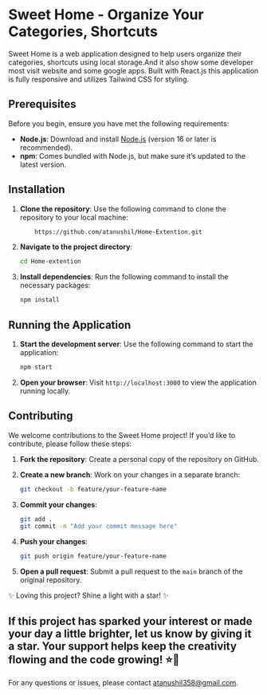 # Sweet Home - Organize Your Categories, Shortcuts

Sweet Home is a web application designed to help users organize their categories, shortcuts using local storage.And it also show some developer most visit website and some google apps. Built with React.js this application is fully responsive and utilizes Tailwind CSS for styling. 


## Prerequisites

Before you begin, ensure you have met the following requirements:

- **Node.js**: Download and install [Node.js](https://nodejs.org/) (version 16 or later is recommended).
- **npm**: Comes bundled with Node.js, but make sure it’s updated to the latest version.

## Installation

1. **Clone the repository**: Use the following command to clone the repository to your local machine:

    ```bash
        https://github.com/atanushil/Home-Extention.git
    ```

2. **Navigate to the project directory**:

    ```bash
    cd Home-extention
    ```

3. **Install dependencies**: Run the following command to install the necessary packages:

    ```bash
    npm install
    ```

## Running the Application

1. **Start the development server**: Use the following command to start the application:

    ```bash
    npm start
    ```

2. **Open your browser**: Visit `http://localhost:3000` to view the application running locally.

## Contributing

We welcome contributions to the Sweet Home project! If you’d like to contribute, please follow these steps:

1. **Fork the repository**: Create a personal copy of the repository on GitHub.
2. **Create a new branch**: Work on your changes in a separate branch:

    ```bash
    git checkout -b feature/your-feature-name
    ```

3. **Commit your changes**:

    ```bash
    git add .
    git commit -m "Add your commit message here"
    ```

4. **Push your changes**:

    ```bash
    git push origin feature/your-feature-name
    ```

5. **Open a pull request**: Submit a pull request to the `main` branch of the original repository.
   
✨ Loving this project? Shine a light with a star! ✨

If this project has sparked your interest or made your day a little brighter, let us know by giving it a star. Your support helps keep the creativity flowing and the code growing! ⭐️🚀
---

For any questions or issues, please contact [atanushil358@gmail.com](mailto:atanushil358@gmail.com).

